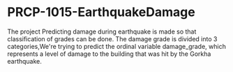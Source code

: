 # PRCP-1015-EarthquakeDamage
The project Predicting damage during earthquake is made so that classification of grades can be done. The damage grade is divided into 3 categories,We're trying to predict the ordinal variable damage_grade, which represents a level of damage to the building that was hit by the Gorkha earthquake.
